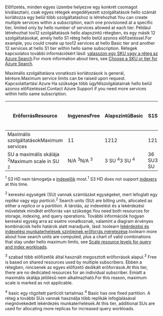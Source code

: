 <span data-ttu-id="f5a12-101">Előfizetés, minden egyes üzembe helyezve egy konkrét csomagot kiválasztani, csak egyes rétegek engedélyezett szolgáltatások hello számát korlátozza egy belül több szolgáltatáshoz is létrehozhat.</span><span class="sxs-lookup"><span data-stu-id="f5a12-101">You can create multiple services within a subscription, each one provisioned at a specific tier, limited only by hello number of services allowed at each tier.</span></span> <span data-ttu-id="f5a12-102">Például létrehozhat too12 szolgáltatások hello alapszintű rétegben, és egy másik 12 szolgáltatásokat, amely hello S1 réteg hello belül azonos előfizetéssel.</span><span class="sxs-lookup"><span data-stu-id="f5a12-102">For example, you could create up too12 services at hello Basic tier and another 12 services at hello S1 tier within hello same subscription.</span></span> <span data-ttu-id="f5a12-103">Rétegek kapcsolatos további információkért lásd: [válasszon egy SKU vagy a réteg az Azure Search](../articles/search/search-sku-tier.md).</span><span class="sxs-lookup"><span data-stu-id="f5a12-103">For more information about tiers, see [Choose a SKU or tier for Azure Search](../articles/search/search-sku-tier.md).</span></span>

<span data-ttu-id="f5a12-104">Maximális szolgáltatásra vonatkozó korlátozások is generál, kérésre.</span><span class="sxs-lookup"><span data-stu-id="f5a12-104">Maximum service limits can be raised upon request.</span></span> <span data-ttu-id="f5a12-105">Kapcsolattartási Azure Ha szüksége több ügyfélszolgálatainak hello belül azonos előfizetéssel.</span><span class="sxs-lookup"><span data-stu-id="f5a12-105">Contact Azure Support if you need more services within hello same subscription.</span></span>

| <span data-ttu-id="f5a12-106">Erőforrás</span><span class="sxs-lookup"><span data-stu-id="f5a12-106">Resource</span></span> | <span data-ttu-id="f5a12-107">Ingyenes</span><span class="sxs-lookup"><span data-stu-id="f5a12-107">Free</span></span> | <span data-ttu-id="f5a12-108">Alapszintű</span><span class="sxs-lookup"><span data-stu-id="f5a12-108">Basic</span></span> | <span data-ttu-id="f5a12-109">S1</span><span class="sxs-lookup"><span data-stu-id="f5a12-109">S1</span></span> | <span data-ttu-id="f5a12-110">S2</span><span class="sxs-lookup"><span data-stu-id="f5a12-110">S2</span></span> | <span data-ttu-id="f5a12-111">S3</span><span class="sxs-lookup"><span data-stu-id="f5a12-111">S3</span></span> | <span data-ttu-id="f5a12-112">S3 HD <sup>1</sup></span><span class="sxs-lookup"><span data-stu-id="f5a12-112">S3 HD <sup>1</sup></span></span> |
| --- | --- | --- | --- | --- | --- | --- |
| <span data-ttu-id="f5a12-113">Maximális szolgáltatások</span><span class="sxs-lookup"><span data-stu-id="f5a12-113">Maximum services</span></span> |<span data-ttu-id="f5a12-114">1</span><span class="sxs-lookup"><span data-stu-id="f5a12-114">1</span></span> |<span data-ttu-id="f5a12-115">12</span><span class="sxs-lookup"><span data-stu-id="f5a12-115">12</span></span> |<span data-ttu-id="f5a12-116">12</span><span class="sxs-lookup"><span data-stu-id="f5a12-116">12</span></span> |<span data-ttu-id="f5a12-117">6</span><span class="sxs-lookup"><span data-stu-id="f5a12-117">6</span></span> |<span data-ttu-id="f5a12-118">6</span><span class="sxs-lookup"><span data-stu-id="f5a12-118">6</span></span> |<span data-ttu-id="f5a12-119">6</span><span class="sxs-lookup"><span data-stu-id="f5a12-119">6</span></span> |
| <span data-ttu-id="f5a12-120">SU a maximális skálája <sup>2</sup></span><span class="sxs-lookup"><span data-stu-id="f5a12-120">Maximum scale in SU <sup>2</sup></span></span> |<span data-ttu-id="f5a12-121">N/A <sup>3</sup></span><span class="sxs-lookup"><span data-stu-id="f5a12-121">N/A <sup>3</sup></span></span> |<span data-ttu-id="f5a12-122">3 SU <sup>4</sup></span><span class="sxs-lookup"><span data-stu-id="f5a12-122">3 SU <sup>4</sup></span></span> |<span data-ttu-id="f5a12-123">36 SU</span><span class="sxs-lookup"><span data-stu-id="f5a12-123">36 SU</span></span> |<span data-ttu-id="f5a12-124">36 SU</span><span class="sxs-lookup"><span data-stu-id="f5a12-124">36 SU</span></span> |<span data-ttu-id="f5a12-125">36 SU</span><span class="sxs-lookup"><span data-stu-id="f5a12-125">36 SU</span></span> |<span data-ttu-id="f5a12-126">36 SU</span><span class="sxs-lookup"><span data-stu-id="f5a12-126">36 SU</span></span> |

<span data-ttu-id="f5a12-127"><sup>1</sup> S3 HD nem támogatja a [indexelők](../articles/search/search-indexer-overview.md) most.</span><span class="sxs-lookup"><span data-stu-id="f5a12-127"><sup>1</sup> S3 HD does not support [indexers](../articles/search/search-indexer-overview.md) at this time.</span></span> 

<span data-ttu-id="f5a12-128"><sup>2</sup> keresési egységek (SU) vannak számlázást egységeket, mert lefoglalt egy *replika* vagy egy *partíció*.</span><span class="sxs-lookup"><span data-stu-id="f5a12-128"><sup>2</sup> Search units (SU) are billing units, allocated as either a *replica* or a *partition*.</span></span> <span data-ttu-id="f5a12-129">A tárolás, az indexelést és a lekérdezési műveletek mindkét erőforrás van szüksége.</span><span class="sxs-lookup"><span data-stu-id="f5a12-129">You need both resources for storage, indexing, and query operations.</span></span> <span data-ttu-id="f5a12-130">További információk hogyan keresési egység arra az esetre vonatkoznak, valamint a diagram érvényes kombinációk hello határok alatt maradjunk, lásd: toolearn [lekérdezési és indexelési munkaterhelések szintjeinek erőforrás méretezése](../articles/search/search-capacity-planning.md).</span><span class="sxs-lookup"><span data-stu-id="f5a12-130">toolearn more about how search units are computed, plus a chart of valid combinations that stay under hello maximum limits, see [Scale resource levels for query and index workloads](../articles/search/search-capacity-planning.md).</span></span> 

<span data-ttu-id="f5a12-131"><sup>3</sup> szabad több előfizetők által használt megosztott erőforrások alapul.</span><span class="sxs-lookup"><span data-stu-id="f5a12-131"><sup>3</sup> Free is based on shared resources used by multiple subscribers.</span></span> <span data-ttu-id="f5a12-132">Ebben a rétegben, nincsenek az egyes előfizető dedikált erőforrások.</span><span class="sxs-lookup"><span data-stu-id="f5a12-132">At this tier, there are no dedicated resources for an individual subscriber.</span></span> <span data-ttu-id="f5a12-133">Emiatt a maximális skálája jelölésű nem alkalmazható.</span><span class="sxs-lookup"><span data-stu-id="f5a12-133">For this reason, maximum scale is marked as not applicable.</span></span>

<span data-ttu-id="f5a12-134"><sup>4</sup> basic egy rögzített partíciót tartalmaz.</span><span class="sxs-lookup"><span data-stu-id="f5a12-134"><sup>4</sup> Basic has one fixed partition.</span></span> <span data-ttu-id="f5a12-135">A réteg a további SUs vannak használja több replikák lefoglalásával megnövekedett lekérdezés munkaterhelések.</span><span class="sxs-lookup"><span data-stu-id="f5a12-135">At this tier, additional SUs are used for allocating more replicas for increased query workloads.</span></span>

